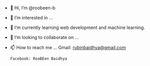 - 👋 Hi, I’m @roobeen-b
- 👀 I’m interested in ...
- 🌱 I’m currently learning web development and machine learning.
- 💞️ I’m looking to collaborate on ...
- 📫 How to reach me ...
      Gmail: rubinbaidhya@gmail.com
      
      Facebook: RooBEen Baidhya

<!---
roobeen-b/roobeen-b is a ✨ special ✨ repository because its `README.md` (this file) appears on your GitHub profile.
You can click the Preview link to take a look at your changes.
--->

